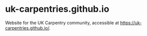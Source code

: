 # uk-carpentries.github.io

Website for the UK Carpentry community, accessible at https://uk-carpentries.github.io/.
